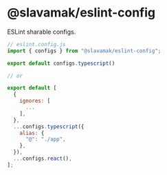 # @slavamak/eslint-config

ESLint sharable configs.

```js
// eslint.config.js
import { configs } from "@slavamak/eslint-config";

export default configs.typescript()

// or

export default [
  {
    ignores: [
      ...
    ],
  },
  ...configs.typescript({
    alias: {
      "@": "./app",
    },
  }),
  ...configs.react(),
];
```
